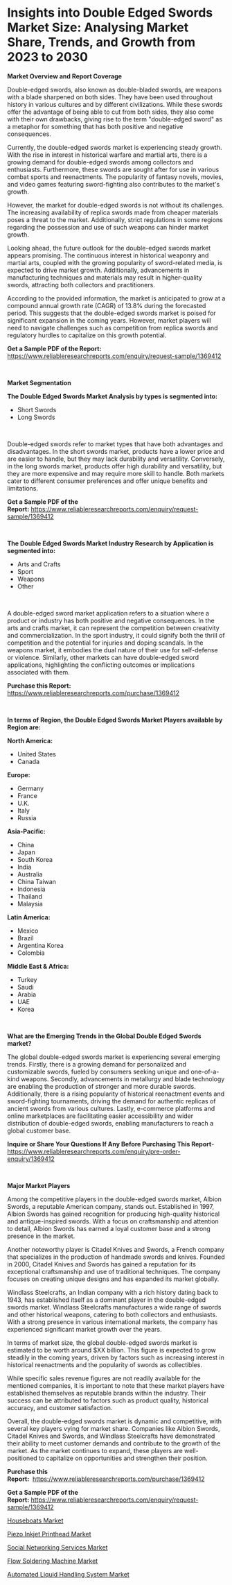 <p><h1>Insights into Double Edged Swords Market Size: Analysing Market Share, Trends, and Growth from 2023 to 2030</h1></p><p><strong>Market Overview and Report Coverage</strong></p>
<p><p>Double-edged swords, also known as double-bladed swords, are weapons with a blade sharpened on both sides. They have been used throughout history in various cultures and by different civilizations. While these swords offer the advantage of being able to cut from both sides, they also come with their own drawbacks, giving rise to the term "double-edged sword" as a metaphor for something that has both positive and negative consequences.</p><p>Currently, the double-edged swords market is experiencing steady growth. With the rise in interest in historical warfare and martial arts, there is a growing demand for double-edged swords among collectors and enthusiasts. Furthermore, these swords are sought after for use in various combat sports and reenactments. The popularity of fantasy novels, movies, and video games featuring sword-fighting also contributes to the market's growth.</p><p>However, the market for double-edged swords is not without its challenges. The increasing availability of replica swords made from cheaper materials poses a threat to the market. Additionally, strict regulations in some regions regarding the possession and use of such weapons can hinder market growth.</p><p>Looking ahead, the future outlook for the double-edged swords market appears promising. The continuous interest in historical weaponry and martial arts, coupled with the growing popularity of sword-related media, is expected to drive market growth. Additionally, advancements in manufacturing techniques and materials may result in higher-quality swords, attracting both collectors and practitioners.</p><p>According to the provided information, the market is anticipated to grow at a compound annual growth rate (CAGR) of 13.8% during the forecasted period. This suggests that the double-edged swords market is poised for significant expansion in the coming years. However, market players will need to navigate challenges such as competition from replica swords and regulatory hurdles to capitalize on this growth potential.</p></p>
<p><strong>Get a Sample PDF of the Report:</strong> <a href="https://www.reliableresearchreports.com/enquiry/request-sample/1369412">https://www.reliableresearchreports.com/enquiry/request-sample/1369412</a></p>
<p>&nbsp;</p>
<p><strong>Market Segmentation</strong></p>
<p><strong>The Double Edged Swords Market Analysis by types is segmented into:</strong></p>
<p><ul><li>Short Swords</li><li>Long Swords</li></ul></p>
<p>&nbsp;</p>
<p><p>Double-edged swords refer to market types that have both advantages and disadvantages. In the short swords market, products have a lower price and are easier to handle, but they may lack durability and versatility. Conversely, in the long swords market, products offer high durability and versatility, but they are more expensive and may require more skill to handle. Both markets cater to different consumer preferences and offer unique benefits and limitations.</p></p>
<p><strong>Get a Sample PDF of the Report:</strong>&nbsp;<a href="https://www.reliableresearchreports.com/enquiry/request-sample/1369412">https://www.reliableresearchreports.com/enquiry/request-sample/1369412</a></p>
<p>&nbsp;</p>
<p><strong>The Double Edged Swords Market Industry Research by Application is segmented into:</strong></p>
<p><ul><li>Arts and Crafts</li><li>Sport</li><li>Weapons</li><li>Other</li></ul></p>
<p>&nbsp;</p>
<p><p>A double-edged sword market application refers to a situation where a product or industry has both positive and negative consequences. In the arts and crafts market, it can represent the competition between creativity and commercialization. In the sport industry, it could signify both the thrill of competition and the potential for injuries and doping scandals. In the weapons market, it embodies the dual nature of their use for self-defense or violence. Similarly, other markets can have double-edged sword applications, highlighting the conflicting outcomes or implications associated with them.</p></p>
<p><strong>Purchase this Report:</strong>&nbsp; <a href="https://www.reliableresearchreports.com/purchase/1369412">https://www.reliableresearchreports.com/purchase/1369412</a></p>
<p>&nbsp;</p>
<p><strong>In terms of Region, the Double Edged Swords Market Players available by Region are:</strong></p>
<p>
    <p> <strong> North America: </strong>
        <ul>
            <li>United States</li>
            <li>Canada</li>
        </ul>
        </p> 
    <p> <strong> Europe: </strong>
        <ul>
            <li>Germany</li>
            <li>France</li>
            <li>U.K.</li>
            <li>Italy</li>
            <li>Russia</li>
        </ul>
        </p> 
    <p> <strong> Asia-Pacific: </strong>
        <ul>
            <li>China</li>
            <li>Japan</li>
            <li>South Korea</li>
            <li>India</li>
            <li>Australia</li>
            <li>China Taiwan</li>
            <li>Indonesia</li>
            <li>Thailand</li>
            <li>Malaysia</li>
        </ul>
        </p> 
    <p> <strong> Latin America: </strong>
        <ul>
            <li>Mexico</li>
            <li>Brazil</li>
            <li>Argentina Korea</li>
            <li>Colombia</li>
        </ul>
        </p> 
    <p> <strong> Middle East & Africa: </strong>
        <ul>
            <li>Turkey</li>
            <li>Saudi</li>
            <li>Arabia</li>
            <li>UAE</li>
            <li>Korea</li>
        </ul>
    </p>
    </p>
<p>&nbsp;</p>
<p><strong>What are the Emerging Trends in the Global Double Edged Swords market?</strong></p>
<p><p>The global double-edged swords market is experiencing several emerging trends. Firstly, there is a growing demand for personalized and customizable swords, fueled by consumers seeking unique and one-of-a-kind weapons. Secondly, advancements in metallurgy and blade technology are enabling the production of stronger and more durable swords. Additionally, there is a rising popularity of historical reenactment events and sword-fighting tournaments, driving the demand for authentic replicas of ancient swords from various cultures. Lastly, e-commerce platforms and online marketplaces are facilitating easier accessibility and wider distribution of double-edged swords, enabling manufacturers to reach a global customer base.</p></p>
<p><strong>Inquire or Share Your Questions If Any Before Purchasing This Report</strong>- <a href="https://www.reliableresearchreports.com/enquiry/pre-order-enquiry/1369412">https://www.reliableresearchreports.com/enquiry/pre-order-enquiry/1369412</a></p>
<p>&nbsp;</p>
<p><strong>Major Market Players</strong></p>
<p><p>Among the competitive players in the double-edged swords market, Albion Swords, a reputable American company, stands out. Established in 1997, Albion Swords has gained recognition for producing high-quality historical and antique-inspired swords. With a focus on craftsmanship and attention to detail, Albion Swords has earned a loyal customer base and a strong presence in the market.</p><p>Another noteworthy player is Citadel Knives and Swords, a French company that specializes in the production of handmade swords and knives. Founded in 2000, Citadel Knives and Swords has gained a reputation for its exceptional craftsmanship and use of traditional techniques. The company focuses on creating unique designs and has expanded its market globally.</p><p>Windlass Steelcrafts, an Indian company with a rich history dating back to 1943, has established itself as a dominant player in the double-edged swords market. Windlass Steelcrafts manufactures a wide range of swords and other historical weapons, catering to both collectors and enthusiasts. With a strong presence in various international markets, the company has experienced significant market growth over the years.</p><p>In terms of market size, the global double-edged swords market is estimated to be worth around $XX billion. This figure is expected to grow steadily in the coming years, driven by factors such as increasing interest in historical reenactments and the popularity of swords as collectibles.</p><p>While specific sales revenue figures are not readily available for the mentioned companies, it is important to note that these market players have established themselves as reputable brands within the industry. Their success can be attributed to factors such as product quality, historical accuracy, and customer satisfaction.</p><p>Overall, the double-edged swords market is dynamic and competitive, with several key players vying for market share. Companies like Albion Swords, Citadel Knives and Swords, and Windlass Steelcrafts have demonstrated their ability to meet customer demands and contribute to the growth of the market. As the market continues to expand, these players are well-positioned to capitalize on opportunities and strengthen their position.</p></p>
<p><strong>Purchase this Report:</strong>&nbsp;&nbsp;<a href="https://www.reliableresearchreports.com/purchase/1369412">https://www.reliableresearchreports.com/purchase/1369412</a></p>
<p></p>
<p><strong>Get a Sample PDF of the Report:</strong>&nbsp;<a href="https://www.reliableresearchreports.com/enquiry/request-sample/1369412">https://www.reliableresearchreports.com/enquiry/request-sample/1369412</a></p>
<p><p><a href="https://medium.com/@melissahaag/houseboats-market-size-cagr-trends-2024-2030-761f07a9c1a7">Houseboats Market</a></p><p><a href="https://www.linkedin.com/pulse/piezo-inkjet-printhead-market-size-share-global-analysis-v76te/">Piezo Inkjet Printhead Market</a></p><p><a href="https://medium.com/@piercehoppe2023/social-networking-services-market-size-cagr-trends-2024-2030-58a0bd9bbe09">Social Networking Services Market</a></p><p><a href="https://www.linkedin.com/pulse/flow-soldering-machine-market-research-report-unlocks-analysis-ujqoe/">Flow Soldering Machine Market</a></p><p><a href="https://www.linkedin.com/pulse/automated-liquid-handling-system-market-challenges-opportunities-mkjae/">Automated Liquid Handling System Market</a></p></p>